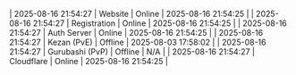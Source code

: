 | 2025-08-16 21:54:27 | Website | Online | 2025-08-16 21:54:25 |
| 2025-08-16 21:54:27 | Registration | Online | 2025-08-16 21:54:25 |
| 2025-08-16 21:54:27 | Auth Server | Online | 2025-08-16 21:54:25 |
| 2025-08-16 21:54:27 | Kezan (PvE) | Offline | 2025-08-03 17:58:02 |
| 2025-08-16 21:54:27 | Gurubashi (PvP) | Offline | N/A |
| 2025-08-16 21:54:27 | Cloudflare | Online | 2025-08-16 21:54:25 |
